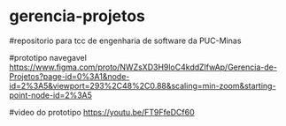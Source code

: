 # gerencia-projetos

#repositorio para tcc de engenharia de software da PUC-Minas

#prototipo navegavel
https://www.figma.com/proto/NWZsXD3H9loC4kddZlfwAp/Gerencia-de-Projetos?page-id=0%3A1&node-id=2%3A5&viewport=293%2C48%2C0.88&scaling=min-zoom&starting-point-node-id=2%3A5

#video do prototipo
https://youtu.be/FT9FfeDCf60
